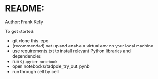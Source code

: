 README:
=========
Author: Frank Kelly

To get started:
* git clone this repo
* (recommended) set up and enable a virtual env on your local machine
* use requirements.txt to install relevant Python libraries and dependencies
* run ```$jupyter notebook```
* open notebooks/tadpole_try_out.ipynb
* run through cell by cell